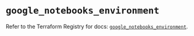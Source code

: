 # `google_notebooks_environment`

Refer to the Terraform Registry for docs: [`google_notebooks_environment`](https://registry.terraform.io/providers/hashicorp/google-beta/6.49.1/docs/resources/google_notebooks_environment).
